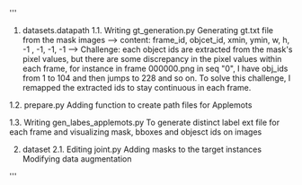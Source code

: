 '''

1. datasets.datapath
1.1. Writing gt_generation.py
Generating gt.txt file from the mask images 
--> content: frame_id, objcet_id, xmin, ymin, w, h, -1 , -1, -1, -1
--> Challenge: each object ids are extracted from the mask's pixel values, but there are some discrepancy in the pixel values within each frame, for instance in frame 000000.png in seq "0", I have obj_ids from 1 to 104 and then jumps to 228 and so on. To solve this challenge, I remapped the extracted ids to stay continuous in each frame.

1.2.  prepare.py
Adding function to create path files for Applemots

1.3. Writing gen_labes_applemots.py
To generate distinct label ext file for each frame and visualizing mask, bboxes and objesct ids on images

2. dataset
2.1. Editing joint.py
Adding masks to the target instances
Modifying data augmentation


'''